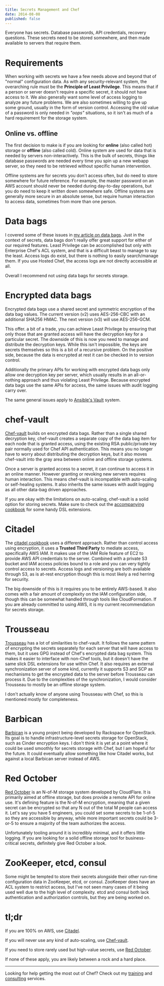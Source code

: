 ```yaml
---
title: Secrets Management and Chef
date: 2014-08-08
published: false
---
```


Everyone has secrets. Database passwords, API credentials, recovery questions.
These secrets need to be stored somewhere, and then made available to servers
that require them.

# Requirements

When working with secrets we have a few needs above and beyond that of "normal"
configuration data. As with any security-relevant system, the overarching rule
must be the **Principle of Least Privilege**. This means that if a person or
server doesn't require a specific secret, it should not have access to it. We
also generally want some level of access logging to analyze any future problems.
We are also sometimes willing to give up some ground, usually in the form of
version control. Accessing the old value of a password is only needed in
*"oops"* situations, so it isn't as much of a hard requirement for the storage
system.

## Online vs. offline

The first decision to make is if you are looking for **online** (also called
hot) storage or **offline** (also called cold). Online system are used for data
that is needed by servers non-interactively. This is the bulk of secrets, things
like database passwords are needed every time you spin up a new webapp server,
so they need to be retrieved without specific human intervention.

Offline systems are for secrets you don't access often, but do need to store
somewhere for future reference. For example, the master password on an AWS
account should never be needed during day-to-day operations, but you do need
to keep it written down somewhere safe. Offline systems are generally more
secure in an absolute sense, but require human interaction to access data,
sometimes from more than one person.

# Data bags

I covered some of these issues in [my article on data bags](/data-bags/).
Just in the context of secrets, data bags don't really offer great support for
either of our required features. Least Privilege can be accomplished but only
with Enterprise Chef's ACL system, and that is a difficult beast to manage to
say the least. Access logs do exist, but there is nothing to easily
search/manage them. If you use Hosted Chef, the access logs are not directly
accessible at all.

Overall I recommend not using data bags for secrets storage.

# Encrypted data bags

Encrypted data bags use a shared secret and symmetric encryption of the data
bag values. The current version (v2) uses AES-256-CBC with an additional
SHA256 HMAC. The next version (v3) will use AES-256-GCM.

This offer. a bit of a trade, you can achieve Least Privilege
by ensuring that only those that are granted access will have the decryption
key for a particular secret. The downside of this is now you need to manage
and distribute the decryption keys. While this isn't impossible, the keys
are secrets themselves so this is a bit of a recursive problem. On the positive
side, because the data is encrypted at rest it can be checked in to version
control.

Additionally the primary APIs for working with encrypted data bags only allow
one decryption key per server, which usually results in an all-or-nothing
approach and thus violating Least Privilege. Because encrypted data bags use the
same APIs for access, the same issues with audit logging carry over.

The same general issues apply to
[Ansible's Vault](http://docs.ansible.com/playbooks_vault.html) system.

# chef-vault

[Chef-vault](https://github.com/Nordstrom/chef-vault) builds on encrypted
data bags. Rather than a single shared decryption key, chef-vault creates a
separate copy of the data bag item for each node that is granted access, using
the existing RSA public/private key pair normally used for Chef API
authentication. This means you no longer have to worry about distributing the
decryption keys, but it also moves chef-vault into the gray area between
online and offline storage systems.

Once a server is granted access to a secret, it can continue to access it in
an online manner. However granting or revoking new servers requires human
interaction. This means chef-vault is incompatible with auto-scaling or
self-healing systems. It also inherits the same issues with audit logging as
all other data-bag driven approaches.

If you are okay with the limitations on auto-scaling, chef-vault is a solid
option for storing secrets. Make sure to check out the
[accompanying cookbook](https://github.com/opscode-cookbooks/chef-vault) for
some handy DSL extensions.

# Citadel

The [citadel cookbook](https://github.com/poise/citadel) uses a different
approach. Rather than control access using encryption, it uses a **Trusted Third
Party** to mediate access, specifically AWS IAM. It makes use of the IAM Role
feature of EC2 to provide AWS API credentials to the server. Combined with a
private S3 bucket and IAM access policies bound to a role and you can very
tightly control access to secrets. Access logs and versioning are both available
through S3, as is at-rest encryption though this is most likely a red herring
for security.

The big downside of this is it requires you to be entirely AWS-based. It also
comes with a fair amount of complexity on the IAM configuration side, though
this can be somewhat handled through tools like CloudFormation. If you are
already committed to using AWS, it is my current recommendation for secrets
storage.

# Trousseau

[Trousseau](https://github.com/oleiade/trousseau) has a lot of similarities to
chef-vault. It follows the same pattern of encrypting the secrets separately
for each server that will have access to them, but it uses GPG instead of
Chef's encrypted data bag system. This makes it easier to interface with
non-Chef tools, but it doesn't have the same slick DSL extensions for use
within Chef. It also requires an external synchronization server of some kind,
currently it supports S3 and SCP as mechanisms to get the encrypted data to
the server before Trousseau can process it. Due to the complexities of the
synchronization, I would consider Trousseau to mostly be an offline storage
system.

I don't actually know of anyone using Trousseau with Chef, so this is mentioned
mostly for completeness.

# Barbican

[Barbican](https://github.com/openstack/barbican) is a young project being
developed by Rackspace for OpenStack. Its goal is to handle infrastructure-level
secrets storage for OpenStack, such as Cinder encryption keys. I don't think it
is yet at a point where it could be used smoothly for secrets storage with Chef,
but I am hopeful for the future. It could eventually allow something like how
Citadel works, but against a local Barbican server instead of AWS.

# Red October

[Red October](https://github.com/cloudflare/redoctober) is an N-of-M storage
system developed by CloudFlare. It is primarily aimed at offline storage, but
does provide a remote API for online use. It's defining feature is the N-of-M
encryption, meaning that a given secret can be encrypted so that any N out of
the total M people can access it. Let's say you have 5 engineers, you could
set some secrets to be 1-of-5 so they are accessible by anyway, while more
important secrets could be 3-or-5 to ensure a majority of the team authorizes
the access.

Unfortunately tooling around it is incredibly minimal, and it offers little
logging. If you are looking for a solid offline storage tool for
business-critical secrets, definitely give Red October a look.

# ZooKeeper, etcd, consul

Some might be tempted to store their secrets alongside their other run-time
configuration data in ZooKeeper, etcd, or consul. ZooKeeper does have an ACL
system to restrict access, but I've not seen many cases of it being used well
due to the high level of complexity. etcd and consul both lack authentication
and authorization controls, but they are being worked on.

# tl;dr

If you are 100% on AWS, use [Citadel](https://github.com/poise/citadel).

If you will never use any kind of auto-scaling, use
[Chef-vault](https://github.com/Nordstrom/chef-vault).

If you need to store rarely used but high-value secrets, use
[Red October](https://github.com/cloudflare/redoctober).

If none of these apply, you are likely between a rock and a hard place.

---

Looking for help getting the most out of Chef? Check out my [training](/training/) and
[consulting](/consulting/) services.
